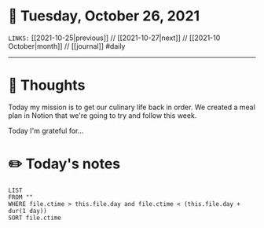 # 📅 Tuesday, October 26, 2021
`LINKS:` [[2021-10-25|previous]] // [[2021-10-27|next]] // [[2021-10 October|month]] // [[journal]] 
#daily

---
# 💭 Thoughts
Today my mission is to get our culinary life back in order. We created a meal plan in Notion that we're going to try and follow this week.

Today I'm grateful for...

# ✏️ Today's notes
```dataview
LIST 
FROM ""
WHERE file.ctime > this.file.day and file.ctime < (this.file.day + dur(1 day))
SORT file.ctime
```

